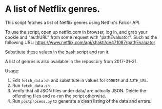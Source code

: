 # A list of Netflix genres.

This script fetches a list of Netflix genres using Netflix's Falcor API.

To use the script, open up netflix.com in browser, log in, and grab your cookie
and "authURL" from some request with "pathEvaluator". Such as the following URL:
https://www.netflix.com/api/shakti/de471087/pathEvaluator

Substitute these values in the bash script and run it.

A list of genres is also available in the repository from 2017-01-31.

Usage:
1. Edit ```fetch_data.sh``` and substitute in values for ```COOKIE``` and ```AUTH_URL```.
2. Run ```fetch_data.sh```
3. Verify that all JSON files under data/ are actually JSON. Delete the
   offending files and re-run the script otherwise.
4. Run ```postprocess.py``` to generate a clean listing of the data and errors.
